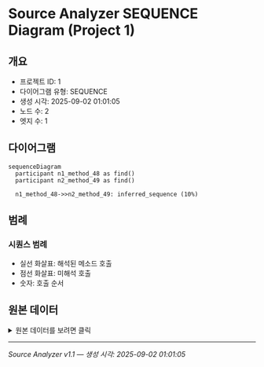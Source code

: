 # Source Analyzer SEQUENCE Diagram (Project 1)

## 개요
- 프로젝트 ID: 1
- 다이어그램 유형: SEQUENCE
- 생성 시각: 2025-09-02 01:01:05
- 노드 수: 2
- 엣지 수: 1

## 다이어그램

```mermaid
sequenceDiagram
  participant n1_method_48 as find()
  participant n2_method_49 as find()

  n1_method_48->>n2_method_49: inferred_sequence (10%)
```

## 범례

### 시퀀스 범례
- 실선 화살표: 해석된 메소드 호출
- 점선 화살표: 미해석 호출
- 숫자: 호출 순서

## 원본 데이터

<details>
<summary>원본 데이터를 보려면 클릭</summary>

노드 목록 (2)
```json
  method:48: find() (method)
  method:49: find() (method)
```

엣지 목록 (1)
```json
  method:48 -> method:49 (inferred_sequence)
```

</details>

---
*Source Analyzer v1.1 — 생성 시각: 2025-09-02 01:01:05*